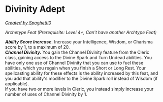 # Divinity Adept
[*Created by Spaghetti0*](https://bio.site/spaghetti0)  

*Archetype Feat (Prerequisite: Level 4+, Can't have another Archtype Feat)*  

***Ability Score Increase.*** Increase your Intelligence, Wisdom, or Charisma score by 1, to a maximum of 20.  
***Channel Divinity.*** You gain the Channel Divinity feature from the Cleric class, gaining access to the Divine Spark and Turn Undead abilities. You have only one use of Channel Divinity that you can use to fuel these abilities, which you regain when you finish a Short or Long Rest. Your spellcasting ability for these effects is the ability increased by this feat, and you add that ability's modifier to the Divine Spark roll instead of Wisdom (if applicable).  
If you have two or more levels in Cleric, you instead simply increase your number of uses of Channel Divinity by 1.